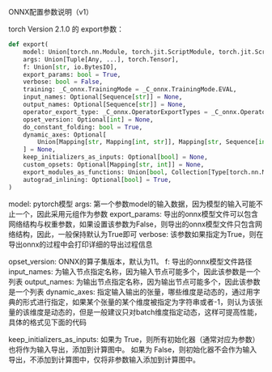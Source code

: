 ONNX配置参数说明（v1）

torch Version 2.1.0 的 export参数：
``` python
def export(
    model: Union[torch.nn.Module, torch.jit.ScriptModule, torch.jit.ScriptFunction],
    args: Union[Tuple[Any, ...], torch.Tensor],
    f: Union[str, io.BytesIO],
    export_params: bool = True,
    verbose: bool = False,
    training: _C_onnx.TrainingMode = _C_onnx.TrainingMode.EVAL,
    input_names: Optional[Sequence[str]] = None,
    output_names: Optional[Sequence[str]] = None,
    operator_export_type: _C_onnx.OperatorExportTypes = _C_onnx.OperatorExportTypes.ONNX,
    opset_version: Optional[int] = None,
    do_constant_folding: bool = True,
    dynamic_axes: Optional[
        Union[Mapping[str, Mapping[int, str]], Mapping[str, Sequence[int]]]
    ] = None,
    keep_initializers_as_inputs: Optional[bool] = None,
    custom_opsets: Optional[Mapping[str, int]] = None,
    export_modules_as_functions: Union[bool, Collection[Type[torch.nn.Module]]] = False,
    autograd_inlining: Optional[bool] = True,
)
```

model: pytorch模型
args: 第一个参数model的输入数据，因为模型的输入可能不止一个，因此采用元组作为参数
export_params: 导出的onnx模型文件可以包含网络结构与权重参数，如果设置该参数为False，则导出的onnx模型文件只包含网络结构，因此，一般保持默认为True即可
verbose: 该参数如果指定为True，则在导出onnx的过程中会打印详细的导出过程信息

opset_version: ONNX的算子集版本，默认为11。
f: 导出的onnx模型文件路径
input_names: 为输入节点指定名称，因为输入节点可能多个，因此该参数是一个列表
output_names: 为输出节点指定名称，因为输出节点可能多个，因此该参数是一个列表
dynamic_axes: 指定输入输出的张量，哪些维度是动态的，通过用字典的形式进行指定，如果某个张量的某个维度被指定为字符串或者-1，则认为该张量的该维度是动态的，但是一般建议只对batch维度指定动态，这样可提高性能，具体的格式见下面的代码

keep_initializers_as_inputs: 如果为 True，则所有初始化器（通常对应为参数）也将作为输入导出，添加到计算图中。 如果为 False，则初始化器不会作为输入导出，不添加到计算图中，仅将非参数输入添加到计算图中。
